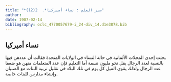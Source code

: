 ```yaml
---
title: "*سير العلم : نساء أميركيا*.  2(12)"
author: 
date: 1907-02-14
bibliography: oclc_4770057679-i_24-div_14.d1e3878.bib
---
```




##  نساء أميركيا 


 بحثت  إحدى  المجلات الألمانية في حالة النساء في الولايات المتحدة فقالت أن عددهن فيها بالنسبة لعدد الرجال يقل نحو مليون نسمة أما التعليم فإن عدد المتعلمات منهن هو ضعفا عدد الرجال ولذلك يقوى الميل كل يوم في تلك البلاد في تقليل تربية البنات مع الصبيان وإنشاء مدارس للبنات خاصة. 
